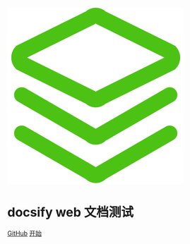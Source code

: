![logo](../_media/icon.svg)
# docsify web 文档测试 

[GitHub](https://github.com/xdddhd/doc-web/)
[开始](#README)
